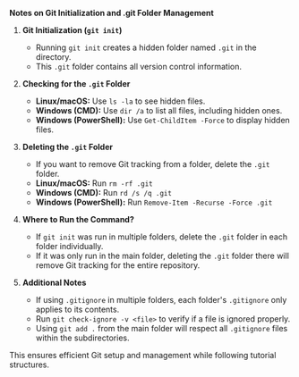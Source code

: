 **Notes on Git Initialization and .git Folder Management**

1. **Git Initialization (`git init`)**
   - Running `git init` creates a hidden folder named `.git` in the directory.
   - This `.git` folder contains all version control information.

2. **Checking for the `.git` Folder**
   - **Linux/macOS:** Use `ls -la` to see hidden files.
   - **Windows (CMD):** Use `dir /a` to list all files, including hidden ones.
   - **Windows (PowerShell):** Use `Get-ChildItem -Force` to display hidden files.

3. **Deleting the `.git` Folder**
   - If you want to remove Git tracking from a folder, delete the `.git` folder.
   - **Linux/macOS:** Run `rm -rf .git`
   - **Windows (CMD):** Run `rd /s /q .git`
   - **Windows (PowerShell):** Run `Remove-Item -Recurse -Force .git`

4. **Where to Run the Command?**
   - If `git init` was run in multiple folders, delete the `.git` folder in each folder individually.
   - If it was only run in the main folder, deleting the `.git` folder there will remove Git tracking for the entire repository.

5. **Additional Notes**
   - If using `.gitignore` in multiple folders, each folder's `.gitignore` only applies to its contents.
   - Run `git check-ignore -v <file>` to verify if a file is ignored properly.
   - Using `git add .` from the main folder will respect all `.gitignore` files within the subdirectories.

This ensures efficient Git setup and management while following tutorial structures.

